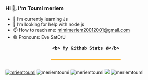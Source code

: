### Hi 👋, I'm Toumi meriem


- 🌱 I’m currently learning Js
- 🤔 I’m looking for help with node js
- 📫 How to reach me: mimimeriem20012001@gmail.com
- 😄 Pronouns: Eve SatOrU 
 <h3 style="text-align: center; border-bottom: 2px solid orange; padding: 0 0 10px 0; width: 220px; margin: 0 auto; margin-bottom: 30px;">
    
    <b> My Github Stats 🔥</b>
</h3>
<a href="https://github.com/meriemtoumi/github-profile-trophy"><img src="https://github-profile-trophy.vercel.app/?username=meriemtoumi&theme=dracula" alt="mriemtoumi" /></a>
<img src="https://activity-graph.herokuapp.com/graph?username=meriemtoumi&theme=github" alt="meriemtoumi" />
<img src="https://github-readme-stats.vercel.app/api?username=meriemtoumi&show_icons=true&theme=gotham" alt="meriemtoumi" />
<img src="https://github-readme-streak-stats.herokuapp.com/?user=meriemtoumi&theme=gotham" />
<img src="https://github-readme-stats.vercel.app/api/top-langs/?username=meriemtoumi&count_private=true&theme=gotham&line_height=30&hide=html&layout=default" alt="meriemtoumi" />
